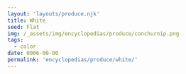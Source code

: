 ```yaml
---
layout: 'layouts/produce.njk'
title: White
seed: Flat
img: /_assets/img/encyclopedias/produce/conchurnip.png
tags:
  - color
date: 0006-00-00
permalink: 'encyclopedias/produce/white/'
---
```


